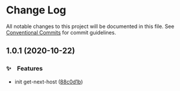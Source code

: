 # Change Log

All notable changes to this project will be documented in this file.
See [Conventional Commits](https://conventionalcommits.org) for commit guidelines.

## 1.0.1 (2020-10-22)


### ✨　Features

* init get-next-host ([88c0d1b](https://github.com/bluelovers/ws-react/commit/88c0d1b0cf702efba638c9dc640805c1839f0117))
